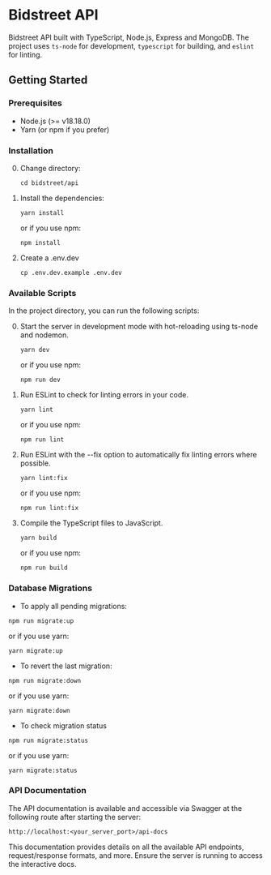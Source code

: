 # Bidstreet API

Bidstreet API built with TypeScript, Node.js, Express and MongoDB. The project uses `ts-node` for development, `typescript` for building, and `eslint` for linting.

## Getting Started

### Prerequisites

- Node.js (>= v18.18.0)
- Yarn (or npm if you prefer)

### Installation

0. Change directory:
   ```
   cd bidstreet/api
   ```
1. Install the dependencies:
   ```
   yarn install
   ```
   or if you use npm:
   ```
   npm install
   ```
2. Create a .env.dev
   ```
   cp .env.dev.example .env.dev
   ```

### Available Scripts

In the project directory, you can run the following scripts:

0.  Start the server in development mode with hot-reloading using ts-node and nodemon.
    ```
    yarn dev
    ```
    or if you use npm:
    ```
    npm run dev
    ```
1.  Run ESLint to check for linting errors in your code.
    ```
    yarn lint
    ```
    or if you use npm:
    ```
    npm run lint
    ```
2.  Run ESLint with the --fix option to automatically fix linting errors where possible.
    ```
    yarn lint:fix
    ```
    or if you use npm:
    ```
    npm run lint:fix
    ```
3.  Compile the TypeScript files to JavaScript.
    ```
    yarn build
    ```
    or if you use npm:
    ```
    npm run build
    ```

### Database Migrations

- To apply all pending migrations:

```
npm run migrate:up
```

or if you use yarn:

```
yarn migrate:up
```

- To revert the last migration:

```
npm run migrate:down
```

or if you use yarn:

```
yarn migrate:down
```

- To check migration status

```
npm run migrate:status
```

or if you use yarn:

```
yarn migrate:status
```

### API Documentation

The API documentation is available and accessible via Swagger at the following route after starting the server:

```
http://localhost:<your_server_port>/api-docs
```

This documentation provides details on all the available API endpoints, request/response formats, and more. Ensure the server is running to access the interactive docs.
